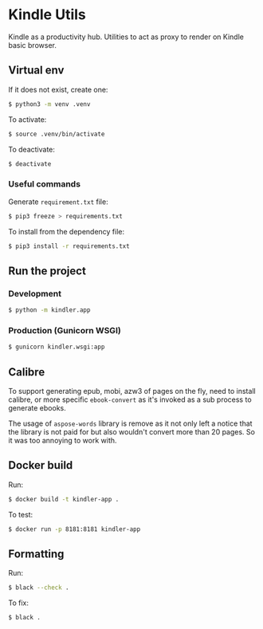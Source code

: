 # Kindle Utils

Kindle as a productivity hub. Utilities to act as proxy to render on Kindle basic browser.

## Virtual env

If it does not exist, create one:

```bash
$ python3 -m venv .venv
```

To activate:

```bash
$ source .venv/bin/activate
```

To deactivate:

```bash
$ deactivate
```

### Useful commands

Generate `requirement.txt` file:

```bash
$ pip3 freeze > requirements.txt
```

To install from the dependency file:

```bash
$ pip3 install -r requirements.txt
```

## Run the project

### Development

```bash
$ python -m kindler.app
```

### Production (Gunicorn WSGI)

```bash
$ gunicorn kindler.wsgi:app
```

## Calibre

To support generating epub, mobi, azw3 of pages on the fly, need to install calibre, or more specific `ebook-convert` as it's invoked as a sub process to generate ebooks.

The usage of `aspose-words` library is remove as it not only left a notice that the library is not paid for but also wouldn't convert more than 20 pages. So it was too annoying to work with.


## Docker build

Run:

```bash
$ docker build -t kindler-app .
```

To test:

```bash
$ docker run -p 8181:8181 kindler-app
```

## Formatting

Run:

```bash
$ black --check .
```

To fix:

```bash
$ black .
```